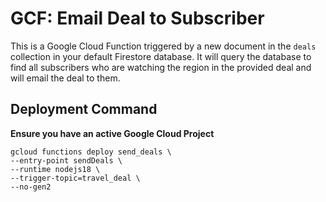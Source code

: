 # GCF: Email Deal to Subscriber

This is a Google Cloud Function triggered by a new document in the `deals` collection in your default Firestore database. It will query the database to find all subscribers who are watching the region in the provided deal and will email the deal to them.

## Deployment Command
**Ensure you have an active Google Cloud Project**
```
gcloud functions deploy send_deals \
--entry-point sendDeals \
--runtime nodejs18 \
--trigger-topic=travel_deal \
--no-gen2
```